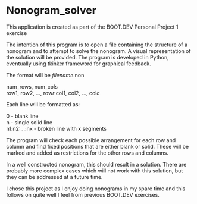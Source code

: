 # Nonogram_solver

This application is created as part of the BOOT.DEV Personal Project 1 exercise

The intention of this program is to open a file containing the structure of a nonogram
and to attempt to solve the nonogram. A visual representation of the solution will be
provided. The program is developed in Python, eventually using tkinker frameword for
graphical feedback.

The format will be *filename*.non

num_rows, num_cols  
row1, row2, ..., row*r*
col1, col2, ..., col*c*

Each line will be formatted as:

0            - blank line  
n            - single solid line  
n1:n2:...:nx - broken line with x segments  

The program will check each possible arrangement for each row and column
and find fixed positions that are either blank or solid. These will be marked
and added as restrictions for the other rows and columns.

In a well constructed nonogram, this should result in a solution. There are probably
more complex cases which will not work with this solution, but they can be addressed
at a future time.

I chose this project as I enjoy doing nonograms in my spare time and this follows on
quite well I feel from previous BOOT.DEV exercises.